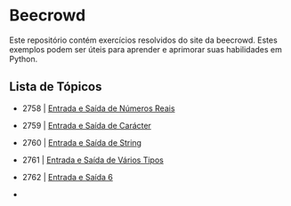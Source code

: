 # Beecrowd

Este repositório contém exercícios resolvidos do site da beecrowd. Estes exemplos podem ser úteis para aprender e aprimorar suas habilidades em Python.

## Lista de Tópicos

* 2758 | [Entrada e Saída de Números Reais](iniciante/python/2758/2758.py)

* 2759 | [Entrada e Saída de Carácter](iniciante/python/2759/2759.py)

* 2760 | [Entrada e Saída de String](iniciante/python/2760/2760.py)

* 2761 | [Entrada e Saída de Vários Tipos](iniciante/python/2761/2761.py)

* 2762 | [Entrada e Saída 6](iniciante/python/2762/2762.py)
* 
